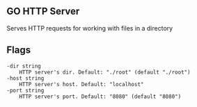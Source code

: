 ## GO HTTP Server

Serves HTTP requests for working with files in a directory

## Flags

    -dir string
        HTTP server's dir. Default: "./root" (default "./root")
    -host string
        HTTP server's host. Default: "localhost"
    -port string
        HTTP server's port. Default: "8080" (default "8080")
